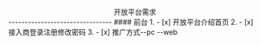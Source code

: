 <center>开放平台需求</center>
--------------------------------
#### 前台
1. - [x] 开放平台介绍首页
2. - [x] 接入商登录注册修改密码
3. - [x] 推广方式--pc --web
